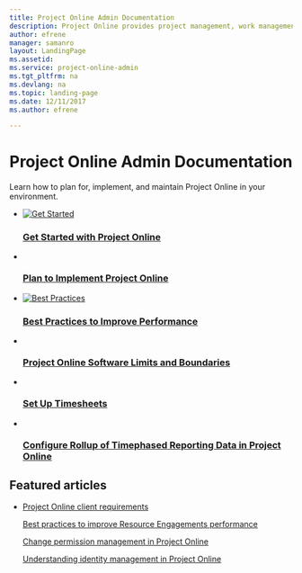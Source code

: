 ```yaml
---
title: Project Online Admin Documentation
description: Project Online provides project management, work management, and portfolio management capabilities for the enterprise in an environment hosted through Office 365. With it, organizations can effectively initiate, select, plan, and deliver projects while tracking time and budget, while also providing extensive reporting capabilities. Learn how to plan for, implement, and manage Project Online with this content set.
author: efrene
manager: samanro
layout: LandingPage
ms.assetid: 
ms.service: project-online-admin
ms.tgt_pltfrm: na
ms.devlang: na
ms.topic: landing-page
ms.date: 12/11/2017
ms.author: efrene

---
```

# Project Online Admin Documentation

Learn how to plan for, implement, and maintain Project Online in your environment.

<ul class="panelContent cardsFTitle">
    <li>
        <a href="/ProjectOnline/get-started-with-project-online">
        <div class="cardSize">
            <div class="cardPadding">
                <div class="card">
                    <div class="cardImageOuter">
                        <div class="cardImage">
                            <img src="https://docs.microsoft.com/en-us/office/media/icons/get-started-blue.svg" alt="Get Started" />
                        </div>
                    </div>
                    <div class="cardText">
                        <h3>Get Started with Project Online</h3>
                    </div>
                </div>
            </div>
        </div>
        </a>
    </li>
    <li>
        <a href="/ProjectOnline/supporting-your-project-online-adoption-with-a-project-management-office">
        <div class="cardSize">
            <div class="cardPadding">
                <div class="card">
                    <div class="cardImageOuter">
                        <div class="cardImage">
                            <img src="https://docs.microsoft.com/en-us/office/media/icons/tasks-blue.svg" alt="" />
                        </div>
                    </div>
                    <div class="cardText">
                        <h3>Plan to Implement Project Online </h3>
                    </div>
                </div>
            </div>
        </div>
        </a>
    </li>
    <li>
        <a href="/ProjectOnline/tune-project-online-performance">
        <div class="cardSize">
            <div class="cardPadding">
                <div class="card">
                    <div class="cardImageOuter">
                        <div class="cardImage">
                            <img src="https://docs.microsoft.com/en-us/office/media/icons/best-practices-blue.svg" alt="Best Practices" />
                        </div>
                    </div>
                    <div class="cardText">
                        <h3>Best Practices to Improve Performance</h3>
                    </div>
                </div>
            </div>
        </div>
        </a>
    </li>   
</ul>
<ul class="panelContent cardsFTitle">
    <li>
        <a href="/ProjectOnline/project-online-software-boundaries-and-limits">
        <div class="cardSize">
            <div class="cardPadding">
                <div class="card">
                    <div class="cardImageOuter">
                        <div class="cardImage">
                            <img src="https://docs.microsoft.com/en-us/office/media/icons/task-list-planning-blue.svg" alt="" />
                        </div>
                    </div>
                    <div class="cardText">
                        <h3>Project Online Software Limits and Boundaries</h3>
                    </div>
                </div>
            </div>
        </div>
        </a>
    </li>
    <li>
        <a href="/ProjectOnline/set-up-timesheets">
        <div class="cardSize">
            <div class="cardPadding">
                <div class="card">
                    <div class="cardImageOuter">
                        <div class="cardImage">
                            <img src="https://docs.microsoft.com/en-us/office/media/icons/clock-blue.svg" alt="" />
                        </div>
                    </div>
                    <div class="cardText">
                        <h3>Set Up Timesheets </h3>
                    </div>
                </div>
            </div>
        </div>
        </a>
    </li>
    <li>
        <a href="/ProjectOnline/configure-rollup-of-timephased-reporting-data-in-project-online">
        <div class="cardSize">
            <div class="cardPadding">
                <div class="card">
                    <div class="cardImageOuter">
                        <div class="cardImage">
                            <img src="https://docs.microsoft.com/en-us/office/media/icons/settings.svg" alt="" />
                        </div>
                    </div>
                    <div class="cardText">
                        <h3>Configure Rollup of Timephased Reporting Data in Project Online</h3>
                    </div>
                </div>
            </div>
        </div>
        </a>
    </li>   
</ul>


<h2>Featured articles</h2>
<ul class="panelContent cardsW">
    <li>
        <div class="cardSize">
            <div class="cardPadding">
                <div class="card">
                    <div class="cardText">
                        <p><a href="/ProjectOnline/project-online-client-requirements">Project Online client requirements</a></p><p><a href="/ProjectOnline/best-practices-to-improve-resource-engagements-performance">Best practices to improve Resource Engagements performance</a></p><p><a href="/ProjectOnline/change-permission-management-in-project-online">Change permission management in Project Online</a></p><p><a href="/ProjectOnline/understanding-identity-management-in-project-online">Understanding identity management in Project Online</a></p>
                    </div>
                </div>
            </div>
        </div>
    </li>
</ul>